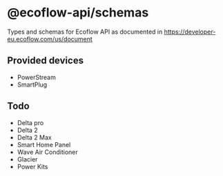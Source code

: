 # @ecoflow-api/schemas

Types and schemas for Ecoflow API as documented in https://developer-eu.ecoflow.com/us/document

## Provided devices

- PowerStream
- SmartPlug

## Todo

- Delta pro
- Delta 2
- Delta 2 Max
- Smart Home Panel
- Wave Air Conditioner
- Glacier
- Power Kits
